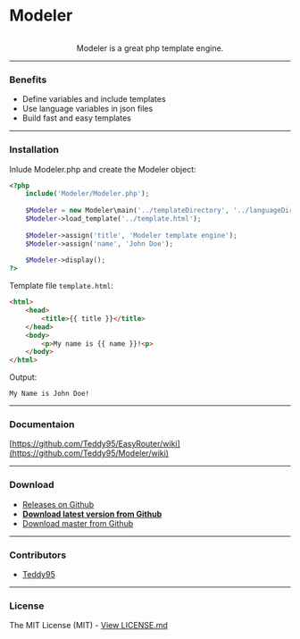 # Modeler

<p align="center">
	<img src="http://root.andre-sieverding.de/briefkasten/GithubRepoLogos/Modeler.png" alt="">
	<p align="center">Modeler is a great php template engine.</p>
</p>

-------------

### Benefits

- Define variables and include templates
- Use language variables in json files
- Build fast and easy templates

-------------

### Installation

Inlude Modeler.php and create the Modeler object:

```php
<?php
	include('Modeler/Modeler.php');
	
	$Modeler = new Modeler\main('../templateDirectory', '../languageDirectory/en-us');
	$Modeler->load_template('../template.html');
	
	$Modeler->assign('title', 'Modeler template engine');
	$Modeler->assign('name', 'John Doe');
	
	$Modeler->display();
?>
```

Template file `template.html`:

```html
<html>
    <head>
        <title>{{ title }}</title>
    </head>
    <body>
        <p>My name is {{ name }}!<p>
    </body>
</html>
```

Output:

```
My Name is John Doe!
```

-------------

### Documentaion

[https://github.com/Teddy95/EasyRouter/wiki](https://github.com/Teddy95/Modeler/wiki)

-------------

### Download

- [Releases on Github](https://github.com/Teddy95/Modeler/releases)
- **[Download latest version from Github](https://github.com/Teddy95/Modeler/archive/v0.2.2.zip)**
- [Download master from Github](https://github.com/Teddy95/Modeler/archive/master.zip)

-------------

### Contributors

- [Teddy95](https://github.com/Teddy95)

-------------

### License

The MIT License (MIT) - [View LICENSE.md](https://github.com/Teddy95/Modeler/blob/master/LICENSE.md)
